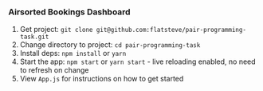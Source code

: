 ### Airsorted Bookings Dashboard

1.  Get project: `git clone git@github.com:flatsteve/pair-programming-task.git`
2.  Change directory to project: `cd pair-programming-task`
3.  Install deps: `npm install` or `yarn`
4.  Start the app: `npm start` or `yarn start` - live reloading enabled, no need to refresh on change
5.  View `App.js` for instructions on how to get started
